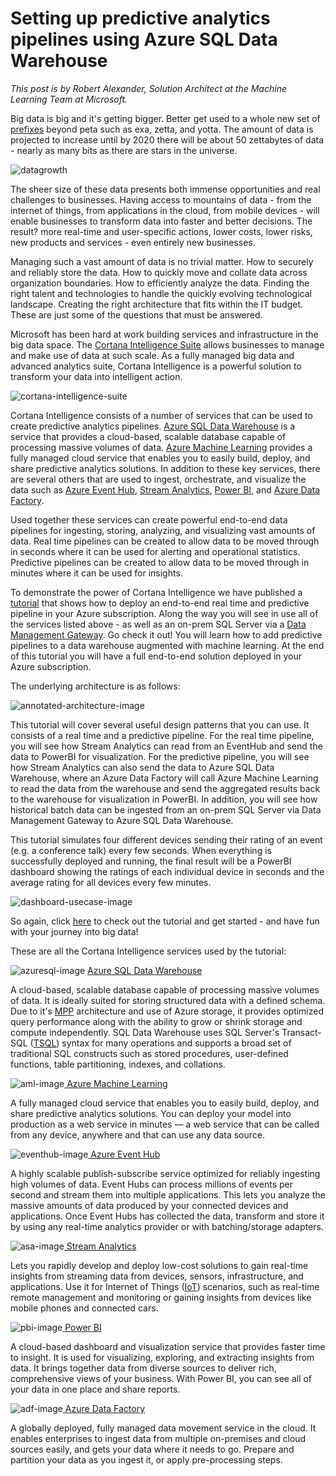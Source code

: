 <properties
	pageTitle="Setting up predictive analytics pipelines using Azure SQL Data Warehouse | Microsoft Azure"
	description="Setting up predictive analytics pipelines using Azure SQL Data Warehouse."
	keywords="adf, azure data factory"
	services="sql-data-warehouse,data-factory,event-hubs,machine-learning,service-bus,stream-analytics"
	documentationCenter=""
	authors="roalexan"
	manager="paulettm"
	editor=""/>

<tags
	ms.service="sql-data-warehouse"
	ms.workload="data-services"
	ms.tgt_pltfrm="na"
	ms.devlang="na"
	ms.topic="article"
	ms.date="04/04/2016"
	ms.author="roalexan" />

# Setting up predictive analytics pipelines using Azure SQL Data Warehouse

*This post is by Robert Alexander, Solution Architect at the Machine Learning Team at Microsoft.*

Big data is big and it's getting bigger. Better get used to a whole new set of <a href="https://en.wikipedia.org/wiki/Metric_prefix">prefixes</a> beyond peta such as exa, zetta, and yotta. The amount of data is projected to increase until by 2020 there will be about 50 zettabytes of data - nearly as many bits as there are stars in the universe.

![datagrowth](./media/datagrowth-small.png)

The sheer size of these data presents both immense opportunities and real challenges to businesses. Having access to  mountains of data - from the internet of things, from applications in the cloud, from mobile devices - will enable businesses to transform data into faster and better decisions. The result? more real-time and user-specific actions, lower costs, lower risks, new products and services - even entirely new businesses.

Managing such a vast amount of data is no trivial matter. How to securely and reliably store the data. How to quickly move and collate data across organization boundaries. How to efficiently analyze the data. Finding the right talent and technologies to handle the quickly evolving technological landscape. Creating the right architecture that fits within the IT budget. These are just some of the questions that must be answered.

Microsoft has been hard at work building services and infrastructure in the big data space. The <a href="https://www.microsoft.com/en-us/server-cloud/cortana-intelligence-suite/what-is-cortana-intelligence.aspx">Cortana Intelligence Suite</a> allows businesses to manage and make use of data at such scale. As a fully managed big data and advanced analytics suite, Cortana Intelligence is a powerful solution to transform your data into intelligent action.

![cortana-intelligence-suite](./media/cortana-intelligence-suite.png)

Cortana Intelligence consists of a number of services that can be used to create predictive analytics pipelines. <a href="https://azure.microsoft.com/en-us/documentation/articles/sql-data-warehouse-overview-what-is"/>Azure SQL Data Warehouse</a> is a service that provides a cloud-based, scalable database capable of processing massive volumes of data. <a href="https://azure.microsoft.com/en-us/services/machine-learning/">Azure Machine Learning</a> provides a fully managed cloud service that enables you to easily build, deploy, and share predictive analytics solutions. In addition to these key services, there are several others that are used to ingest, orchestrate, and visualize the data such as <a href="https://azure.microsoft.com/en-us/services/event-hubs/"/>Azure Event Hub</a>, <a href="https://azure.microsoft.com/en-us/services/stream-analytics/"/>Stream Analytics</a>, <a href="https://powerbi.microsoft.com/en-us/"/>Power BI</a>, and <a href="https://azure.microsoft.com/en-us/services/data-factory/"/>Azure Data Factory</a>.

Used together these services can create powerful end-to-end data pipelines for ingesting, storing, analyzing, and visualizing vast amounts of data. Real time pipelines can be created to allow data to be moved through in seconds where it can be used for alerting and operational statistics. Predictive pipelines can be created to allow data to be moved through in minutes where it can be used for insights.

To demonstrate the power of Cortana Intelligence we have published a <a href="https://github.com/Azure/CAS-Gallery-Content/tree/master/Tutorials/SQL-Data-Warehouse"/>tutorial</a> that shows how to deploy an end-to-end real time and predictive pipeline in your Azure subscription. Along the way you will see in use all of the services listed above - as well as an on-prem SQL Server via a <a href="https://msdn.microsoft.com/en-us/library/dn879362.aspx"/>Data Management Gateway</a>. Go check it out! You will learn how to add predictive pipelines to a data warehouse augmented with machine learning. At the end of this tutorial you will have a full end-to-end solution deployed in your Azure subscription.

The underlying architecture is as follows:

![annotated-architecture-image](./media/annotated-architecture.png)

This tutorial will cover several useful design patterns that you can use. It consists of a real time and a predictive pipeline. For the real time pipeline, you will see how Stream Analytics can read from an EventHub and send the data to PowerBI for visualization. For the predictive pipeline, you will see how Stream Analytics can also send the data to Azure SQL Data Warehouse, where an Azure Data Factory will call Azure Machine Learning to read the data from the warehouse and send the aggregated results back to the warehouse for visualization in PowerBI. In addition, you will see how historical batch data can be ingested from an on-prem SQL Server via Data Management Gateway to Azure SQL Data Warehouse.

This tutorial simulates four different devices sending their rating of an event (e.g. a conference talk) every few seconds. When everything is successfully deployed and running, the final result will be a PowerBI dashboard showing the ratings of each individual device in seconds and the average rating for all devices every few minutes.

![dashboard-usecase-image](./media/dashboard-realtime-and-predictive.png)

So again, click <a href="https://github.com/Azure/CAS-Gallery-Content/tree/master/Tutorials/SQL-Data-Warehouse"/>here</a> to check out the tutorial and get started - and have fun with your journey into big data!

These are all the Cortana Intelligence services used by the tutorial:

![azuresql-image](./media/azuresql.png)
<a href="https://azure.microsoft.com/en-us/documentation/articles/sql-data-warehouse-overview-what-is"/> Azure SQL Data Warehouse</a>

A cloud-based, scalable database capable of processing massive volumes of data. It is ideally suited for storing structured data with a defined schema. Due to it's <a href="https://technet.microsoft.com/en-us/library/hh393582%28v=sql.110%29.aspx"/>MPP</a> architecture and use of Azure storage, it provides optimized query performance along with the ability to grow or shrink storage and compute independently. SQL Data Warehouse uses SQL Server's Transact-SQL (<a href="https://msdn.microsoft.com/en-us/library/mt243830.aspx"/>TSQL</a>) syntax for many operations and supports a broad set of traditional SQL constructs such as stored procedures, user-defined functions, table partitioning, indexes, and collations.

![aml-image](./media/aml.png)<a href="https://azure.microsoft.com/en-us/services/machine-learning/"> Azure Machine Learning</a>

A fully managed cloud service that enables you to easily build, deploy, and share predictive analytics solutions. You can deploy your model into production as a web service in minutes — a web service that can be called from any device, anywhere and that can use any data source.

![eventhub-image](./media/eventhub.png)<a href="https://azure.microsoft.com/en-us/services/event-hubs/"/> Azure Event Hub</a>

A highly scalable publish-subscribe service optimized for reliably ingesting high volumes of data.
Event Hubs can process millions of events per second and stream them into multiple applications. This lets you analyze the massive amounts of data produced by your connected devices and applications. Once Event Hubs has collected the data, transform and store it by using any real-time analytics provider or with batching/storage adapters.

![asa-image](./media/asa.png)<a href="https://azure.microsoft.com/en-us/services/stream-analytics/"/> Stream Analytics</a>

Lets you rapidly develop and deploy low-cost solutions to gain real-time insights from streaming data from devices, sensors, infrastructure, and applications. Use it for Internet of Things (<a href="https://en.wikipedia.org/wiki/Internet_of_Things">IoT</a>) scenarios, such as real-time remote management and monitoring or gaining insights from devices like mobile phones and connected cars.

![pbi-image](./media/pbi.png)<a href="https://powerbi.microsoft.com/en-us/"/> Power BI</a>

A cloud-based dashboard and visualization service that provides faster time to insight. It is used for visualizing, exploring, and extracting insights from data. It brings together data from diverse sources to deliver rich, comprehensive views of your business. With Power BI, you can see all of your data in one place and share reports.

![adf-image](./media/adf.png)<a href="https://azure.microsoft.com/en-us/services/data-factory/"/> Azure Data Factory</a>

A globally deployed, fully managed data movement service in the cloud. It enables enterprises to ingest data from multiple on-premises and cloud sources easily, and gets your data where it needs to go. Prepare and partition your data as you ingest it, or apply pre-processing steps.
